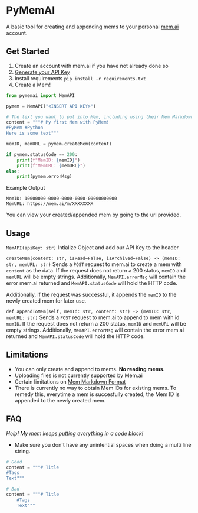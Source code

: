 # PyMemAI

A basic tool for creating and appending mems to your personal [mem.ai](https://mem.ai) account.

## Get Started

1. Create an account with mem.ai if you have not already done so
2. [Generate your API Key](https://mem.ai/flows/api)
3. install requirements
`pip install -r requirements.txt`
3. Create a Mem!
```python
from pymemai import MemAPI

pymem = MemAPI("<INSERT API KEY>")

# The text you want to put into Mem, including using their Mem Markdown
content = """# My first Mem with PyMem!
#PyMem #Python
Here is some text"""

memID, memURL = pymem.createMem(content)

if pymem.statusCode == 200:
    print(f"MemID: {memID}")
    print(f"MemURL: {memURL}")
else:
    print(pymem.errorMsg)
```

Example Output
```
MemID: 10000000-0000-0000-0000-00000000000
MemURL: https://mem.ai/m/XXXXXXXX
```

You can view your created/appended mem by going to the url provided.

## Usage

`MemAPI(apiKey: str)`
Intialize Object and add our API Key to the header

`createMem(content: str, isRead=False, isArchived=False) -> (memID: str, memURL: str)`
Sends a `POST` request to mem.ai to create a mem with `content` as the data. If the request does not return a 200 status, `memID` and `memURL` will be empty strings. Additionally, `MemAPI.errorMsg` will contain the error mem.ai returned and `MemAPI.statusCode` will hold the HTTP code.

Additionally, if the request was successful, it appends the `memID` to the newly created mem for later use.

`def appendToMem(self, memId: str, content: str) -> (memID: str, memURL: str)`
Sends a `POST` request to mem.ai to append to mem with id `memID`. If the request does not return a 200 status, `memID` and `memURL` will be empty strings. Additionally, `MemAPI.errorMsg` will contain the error mem.ai returned and `MemAPI.statusCode` will hold the HTTP code.

## Limitations

- You can only create and append to mems. **No reading mems.**
- Uploading files is not currently supported by Mem.ai
- Certain limitations on [Mem Markdown Format](https://docs.mem.ai/docs/general/mem-markdown-format)
- There is currently no way to obtain Mem IDs for existing mems. To remedy this, everytime a mem is succesfully created, the Mem ID is appended to the newly created mem.

## FAQ

*Help! My mem keeps putting everything in a code block!*
- Make sure you don't have any unintential spaces when doing a multi line string.
```python
# Good
content = """# Title
#Tags
Text"""

# Bad
content = """# Title
    #Tags
    Text"""
```
